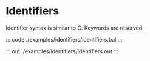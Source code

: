 # Identifiers

Identifier syntax is similar to C. Keywords are reserved.

::: code ./examples/identifiers/identifiers.bal :::

::: out ./examples/identifiers/identifiers.out :::